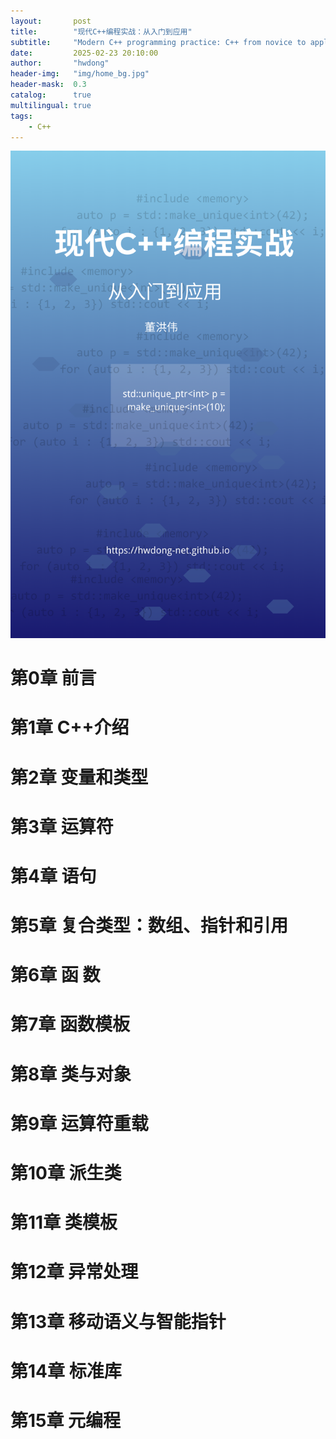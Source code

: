 ```yaml
---
layout:       post
title:        "现代C++编程实战：从入门到应用"
subtitle:     "Modern C++ programming practice: C++ from novice to application"
date:         2025-02-23 20:10:00
author:       "hwdong"
header-img:   "img/home_bg.jpg"
header-mask:  0.3
catalog:      true
multilingual: true
tags:
    - C++
---
```


![](../book_imgs/modern_Cplusplus.png)

# 第0章 前言
# 第1章 C++介绍
# 第2章 变量和类型
# 第3章 运算符
# 第4章 语句
# 第5章 复合类型：数组、指针和引用
# 第6章 函 数
# 第7章 函数模板
# 第8章 类与对象
# 第9章 运算符重载
# 第10章 派生类
# 第11章 类模板
# 第12章 异常处理
# 第13章 移动语义与智能指针
# 第14章 标准库
# 第15章 元编程
